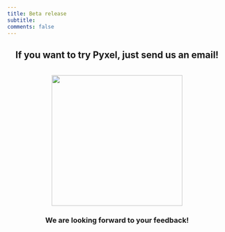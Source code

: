 ```yaml
---
title: Beta release
subtitle: 
comments: false
---
```


<center>

## If you want to try Pyxel, just send us an email!

<br>
<img src="/img/pyxel-email.png" width="300px">
<br>

### We are looking forward to your feedback! 

</center>
